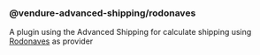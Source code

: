 ### @vendure-advanced-shipping/rodonaves
A plugin using the Advanced Shipping for calculate shipping using [Rodonaves](http://www.rte.com.br/) as provider